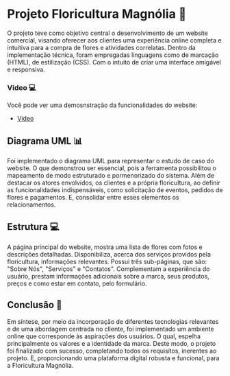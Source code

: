 
# Projeto Floricultura Magnólia 🌸

O projeto teve como objetivo central o desenvolvimento de um website comercial, visando oferecer aos clientes uma experiência online completa e intuitiva para a compra de flores e atividades correlatas.
Dentro da implementação técnica, foram empregadas linguagens como de marcação (HTML), de estilização (CSS). Com o intuito de criar uma interface amigável e responsiva.



### Video 💻

Você pode ver uma demosnstração da funcionalidades do website:

- [Video](https://github.com/leticiaveigacs/magnolia_website/issues/1#issue-2273958092)


## Diagrama UML 📊

Foi implementado o diagrama UML para representar o estudo de caso do website. O que demonstrou ser essencial, pois a ferramenta possibilitou o mapeamento de modo estruturado e pormenorizado do sistema. Além de destacar os atores envolvidos, os clientes e a própria floricultura, ao definir as funcionalidades indispensáveis, como solicitação de eventos, pedidos de flores e pagamentos. E, consolidar entre esses elementos os relacionamentos.

## Estrutura 💻

A página principal do website, mostra uma lista de flores com fotos e descrições detalhadas. Disponibiliza, acerca dos serviços providos pela floricultura, informações relevantes. 
Possui três sub-páginas, que são: "Sobre Nós", "Serviços" e "Contatos". Complementam a experiência do usuário, prestam informações adicionais sobre a marca, seus produtos, preços e como estar em contato, pelo formulário.


## Conclusão 🌟

Em síntese, por meio da incorporação de diferentes tecnologias relevantes e de uma abordagem centrada no cliente, foi implementado um ambiente online que corresponde às aspirações dos usuários. O qual, espelha principalmente os valores e a identidade da marca. Deste modo, o projeto foi finalizado com sucesso, completando todos os requisitos, inerentes ao projeto. E, proporcionando uma plataforma digital robusta e funcional, para a Floricultura Magnólia.
